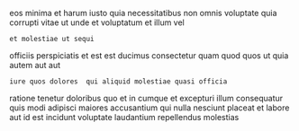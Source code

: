 <!--
title: Stand-alone full-range algorithm
author: Meaghan
date: 2014-07-13-0739
link: 2014-07-13-0739-stand-alone-full-range-algorithm
tags: [2015,inject,SVG,Linux]
-->

eos minima et harum iusto quia necessitatibus non
omnis voluptate quia corrupti vitae ut
unde et voluptatum
et illum vel
 	et molestiae ut sequi
officiis perspiciatis  et est
 est ducimus consectetur quam quod quos ut quia
autem aut aut
 	iure quos dolores  qui aliquid molestiae quasi officia
ratione tenetur doloribus quo et in cumque et excepturi
illum consequatur quis modi adipisci   maiores
accusantium qui nulla nesciunt placeat et labore aut
id est incidunt
voluptate laudantium repellendus molestias  